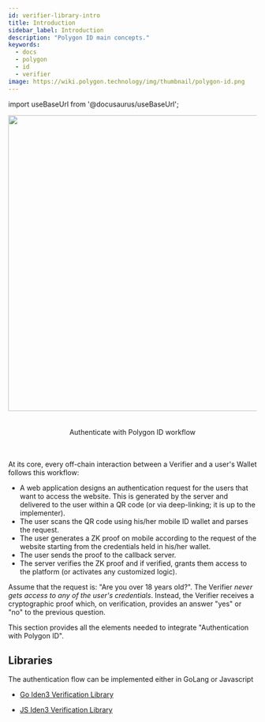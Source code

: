 ```yaml
---
id: verifier-library-intro
title: Introduction
sidebar_label: Introduction
description: "Polygon ID main concepts."
keywords: 
  - docs
  - polygon
  - id
  - verifier
image: https://wiki.polygon.technology/img/thumbnail/polygon-id.png
---
```


import useBaseUrl from '@docusaurus/useBaseUrl';

<div align="center">
<img src= {useBaseUrl("img/polygonid/login.png")} align="center" width="600"/>
<div align="center">
<br></br>
Authenticate with Polygon ID workflow</div>
<br></br>
</div>

At its core, every off-chain interaction between a Verifier and a user's Wallet follows this workflow:

- A web application designs an authentication request for the users that want to access the website. This is generated by the server and delivered to the user within a QR code (or via deep-linking; it is up to the implementer).
- The user scans the QR code using his/her mobile ID wallet and parses the request.
- The user generates a ZK proof on mobile according to the request of the website starting from the credentials held in his/her wallet.
- The user sends the proof to the callback server.
- The server verifies the ZK proof and if verified, grants them access to the platform (or activates any customized logic).

Assume that the request is: "Are you over 18 years old?". The Verifier *never gets access to any of the user's credentials*. Instead, the Verifier receives a cryptographic proof which, on verification, provides an answer "yes" or "no" to the previous question. 

This section provides all the elements needed to integrate "Authentication with Polygon ID".

## Libraries

The authentication flow can be implemented either in GoLang or Javascript

- <a href="https://github.com/iden3/go-iden3-auth" target="_blank">Go Iden3 Verification Library</a>

- <a href="https://github.com/iden3/js-iden3-auth" target="_blank">JS Iden3 Verification Library</a>


